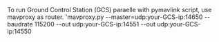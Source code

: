 To run Ground Control Station (GCS) paraelle with pymavlink script, use mavproxy as router.
'mavproxy.py --master=udp:your-GCS-ip:14650 --baudrate 115200 --out udp:your-GCS-ip:14551 --out udp:your-GCS-ip:14550
